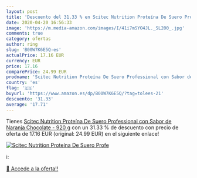 ```yaml
---
layout: post
title: 'Descuento del 31.33 % en Scitec Nutrition Proteína De Suero Profe'
date: 2020-04-20 16:56:33
image: 'https://m.media-amazon.com/images/I/41i7mSYO4JL._SL200_.jpg'
comments: true
category: ofertas
author: ring
slug: 'B00W7K6E5Q-es'
actualPrice: 17.16 EUR
currency: EUR
price: 17.16
comparePrice: 24.99 EUR
prodname: 'Scitec Nutrition Proteína De Suero Professional con Sabor de Naranja  Chocolate - 920 g'
country: 'es'
flag: '🇪🇸'
buyurl: 'https://www.amazon.es/dp/B00W7K6E5Q/?tag=tolees-21'
descuento: '31.33'
average: '17.71'
---
```


Tienes [Scitec Nutrition Proteína De Suero Professional con Sabor de Naranja  Chocolate - 920 g](https://www.amazon.es/dp/B00W7K6E5Q/?tag=tolees-21) con un 31.33 % de descuento con precio de oferta de 17.16 EUR (original: 24.99 EUR) en el siguiente enlace!

[![Scitec Nutrition Proteína De Suero Profe](https://m.media-amazon.com/images/I/41i7mSYO4JL._SL200_.jpg)](https://www.amazon.es/dp/B00W7K6E5Q/?tag=tolees-21)

ℹ️:


[🛒 Accede a la oferta!!](https://www.amazon.es/dp/B00W7K6E5Q/?tag=tolees-21)
